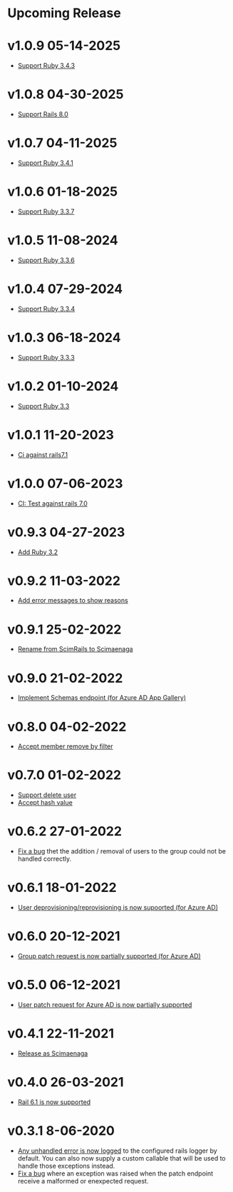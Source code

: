 # Upcoming Release

# v1.0.9 05-14-2025
- [Support Ruby 3.4.3](https://github.com/StudistCorporation/scimaenaga/pull/XX)

# v1.0.8 04-30-2025
- [Support Rails 8.0](https://github.com/StudistCorporation/scimaenaga/pull/66)

# v1.0.7 04-11-2025
- [Support Ruby 3.4.1](https://github.com/StudistCorporation/scimaenaga/pull/62)

# v1.0.6 01-18-2025

- [Support Ruby 3.3.7](https://github.com/StudistCorporation/scimaenaga/pull/58)

# v1.0.5 11-08-2024

- [Support Ruby 3.3.6](https://github.com/StudistCorporation/scimaenaga/pull/56)

# v1.0.4 07-29-2024

- [Support Ruby 3.3.4](https://github.com/StudistCorporation/scimaenaga/pull/54)

# v1.0.3 06-18-2024

- [Support Ruby 3.3.3](https://github.com/StudistCorporation/scimaenaga/pull/52)

# v1.0.2 01-10-2024

- [Support Ruby 3.3](https://github.com/StudistCorporation/scimaenaga/pull/50)

# v1.0.1 11-20-2023

- [Ci against rails7.1](https://github.com/StudistCorporation/scimaenaga/pull/48)

# v1.0.0 07-06-2023

- [CI: Test against rails 7.0](https://github.com/StudistCorporation/scimaenaga/pull/43)

# v0.9.3 04-27-2023

- [Add Ruby 3.2](https://github.com/StudistCorporation/scimaenaga/pull/41)

# v0.9.2 11-03-2022

- [Add error messages to show reasons](https://github.com/StudistCorporation/scimaenaga/pull/34)

# v0.9.1 25-02-2022

- [Rename from ScimRails to Scimaenaga](https://github.com/StudistCorporation/scimaenaga/pull/32)

# v0.9.0 21-02-2022

- [Implement Schemas endpoint (for Azure AD App Gallery)](https://github.com/StudistCorporation/scimaenaga/pull/28)

# v0.8.0 04-02-2022

- [Accept member remove by filter](https://github.com/StudistCorporation/scimaenaga/pull/26)

# v0.7.0 01-02-2022

- [Support delete user](https://github.com/StudistCorporation/scimaenaga/pull/20)
- [Accept hash value](https://github.com/StudistCorporation/scimaenaga/pull/21)

# v0.6.2 27-01-2022

- [Fix a bug](https://github.com/StudistCorporation/scimaenaga/pull/22) thet the addition / removal of users to the group could not be handled correctly.

# v0.6.1 18-01-2022

- [User deprovisioning/reprovisioning is now supoorted (for Azure AD)](https://github.com/StudistCorporation/scimaenaga/pull/17)

# v0.6.0 20-12-2021

- [Group patch request is now partially supported (for Azure AD)](https://github.com/StudistCorporation/scimaenaga/pull/14)

# v0.5.0 06-12-2021

- [User patch request for Azure AD is now partially supported](https://github.com/StudistCorporation/scimaenaga/pull/9)

# v0.4.1 22-11-2021

- [Release as Scimaenaga](https://github.com/StudistCorporation/scimaenaga/pull/3)

# v0.4.0 26-03-2021

- [Rail 6.1 is now supported](https://github.com/lessonly/scim_rails/pull/41)

# v0.3.1 8-06-2020

- [Any unhandled error is now logged](https://github.com/lessonly/scim_rails/pull/27) to the configured rails logger by default. You can also now supply a custom callable that will be used to handle those exceptions instead.
- [Fix a bug](https://github.com/lessonly/scim_rails/pull/30) where an exception was raised when the patch endpoint receive a malformed or enexpected request.
